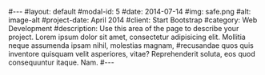 #---
#layout: default
#modal-id: 5
#date: 2014-07-14
#img: safe.png
#alt: image-alt
#project-date: April 2014
#client: Start Bootstrap
#category: Web Development
#description: Use this area of the page to describe your project. Lorem ipsum dolor sit amet, consectetur adipisicing elit. Mollitia neque assumenda ipsam nihil, molestias magnam, #recusandae quos quis inventore quisquam velit asperiores, vitae? Reprehenderit soluta, eos quod consequuntur itaque. Nam.
#---
